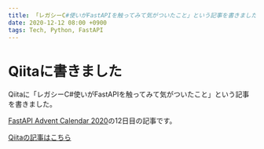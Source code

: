 ```yaml
---
title: 「レガシーC#使いがFastAPIを触ってみて気がついたこと」という記事を書きました。
date: 2020-12-12 08:00 +0900
tags: Tech, Python, FastAPI
---
```


# Qiitaに書きました

Qiitaに「レガシーC#使いがFastAPIを触ってみて気がついたこと」という記事を書きました。

[FastAPI Advent Calendar 2020](https://qiita.com/advent-calendar/2020/fastapi)の12日目の記事です。

[Qiitaの記事はこちら](https://qiita.com/huideyeren/private/f838c36d92903fa85fb4)